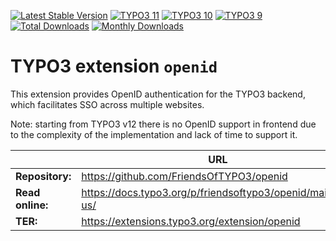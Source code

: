 [![Latest Stable Version](https://poser.pugx.org/friendsoftypo3/openid/v/stable.svg)](https://extensions.typo3.org/extension/openid/)
[![TYPO3 11](https://img.shields.io/badge/TYPO3-11-orange.svg?style=flat-square)](https://get.typo3.org/version/11)
[![TYPO3 10](https://img.shields.io/badge/TYPO3-10-orange.svg?style=flat-square)](https://get.typo3.org/version/10)
[![TYPO3 9](https://img.shields.io/badge/TYPO3-9-orange.svg?style=flat-square)](https://get.typo3.org/version/9)
[![Total Downloads](https://poser.pugx.org/friendsoftypo3/openid/d/total.svg)](https://packagist.org/packages/friendsoftypo3/openid)
[![Monthly Downloads](https://poser.pugx.org/friendsoftypo3/openid/d/monthly)](https://packagist.org/packages/friendsoftypo3/openid)

# TYPO3 extension `openid`

This extension provides OpenID authentication for the TYPO3
backend, which facilitates SSO across multiple websites.

Note: starting from TYPO3 v12 there is no OpenID support in frontend due to the
complexity of the implementation and lack of time to support it.

|                  | URL                                                        |
|------------------|------------------------------------------------------------|
| **Repository:**  | https://github.com/FriendsOfTYPO3/openid                   |
| **Read online:** | https://docs.typo3.org/p/friendsoftypo3/openid/main/en-us/ |
| **TER:**         | https://extensions.typo3.org/extension/openid              |
